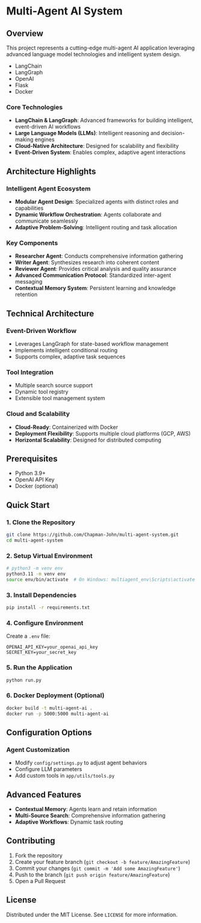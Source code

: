 # Multi-Agent AI System

## Overview

This project represents a cutting-edge multi-agent AI application leveraging advanced language model technologies and intelligent system design.

- LangChain
- LangGraph
- OpenAI
- Flask
- Docker

### Core Technologies
- **LangChain & LangGraph**: Advanced frameworks for building intelligent, event-driven AI workflows
- **Large Language Models (LLMs)**: Intelligent reasoning and decision-making engines
- **Cloud-Native Architecture**: Designed for scalability and flexibility
- **Event-Driven System**: Enables complex, adaptive agent interactions

## Architecture Highlights

### Intelligent Agent Ecosystem
- **Modular Agent Design**: Specialized agents with distinct roles and capabilities
- **Dynamic Workflow Orchestration**: Agents collaborate and communicate seamlessly
- **Adaptive Problem-Solving**: Intelligent routing and task allocation

### Key Components
- **Researcher Agent**: Conducts comprehensive information gathering
- **Writer Agent**: Synthesizes research into coherent content
- **Reviewer Agent**: Provides critical analysis and quality assurance
- **Advanced Communication Protocol**: Standardized inter-agent messaging
- **Contextual Memory System**: Persistent learning and knowledge retention

## Technical Architecture

### Event-Driven Workflow
- Leverages LangGraph for state-based workflow management
- Implements intelligent conditional routing
- Supports complex, adaptive task sequences

### Tool Integration
- Multiple search source support
- Dynamic tool registry
- Extensible tool management system

### Cloud and Scalability
- **Cloud-Ready**: Containerized with Docker
- **Deployment Flexibility**: Supports multiple cloud platforms (GCP, AWS)
- **Horizontal Scalability**: Designed for distributed computing

## Prerequisites

- Python 3.9+
- OpenAI API Key
- Docker (optional)

## Quick Start

### 1. Clone the Repository
```bash
git clone https://github.com/Chapman-John/multi-agent-system.git
cd multi-agent-system
```

### 2. Setup Virtual Environment
```bash
# python3 -m venv env
python3.11 -m venv env 
source env/bin/activate  # On Windows: multiagent_env\Scripts\activate
```

### 3. Install Dependencies
```bash
pip install -r requirements.txt
```

### 4. Configure Environment
Create a `.env` file:
```
OPENAI_API_KEY=your_openai_api_key
SECRET_KEY=your_secret_key
```

### 5. Run the Application
```bash
python run.py
```

### 6. Docker Deployment (Optional)
```bash
docker build -t multi-agent-ai .
docker run -p 5000:5000 multi-agent-ai
```

## Configuration Options

### Agent Customization
- Modify `config/settings.py` to adjust agent behaviors
- Configure LLM parameters
- Add custom tools in `app/utils/tools.py`

## Advanced Features

- **Contextual Memory**: Agents learn and retain information
- **Multi-Source Search**: Comprehensive information gathering
- **Adaptive Workflows**: Dynamic task routing

## Contributing

1. Fork the repository
2. Create your feature branch (`git checkout -b feature/AmazingFeature`)
3. Commit your changes (`git commit -m 'Add some AmazingFeature'`)
4. Push to the branch (`git push origin feature/AmazingFeature`)
5. Open a Pull Request

## License

Distributed under the MIT License. See `LICENSE` for more information.
